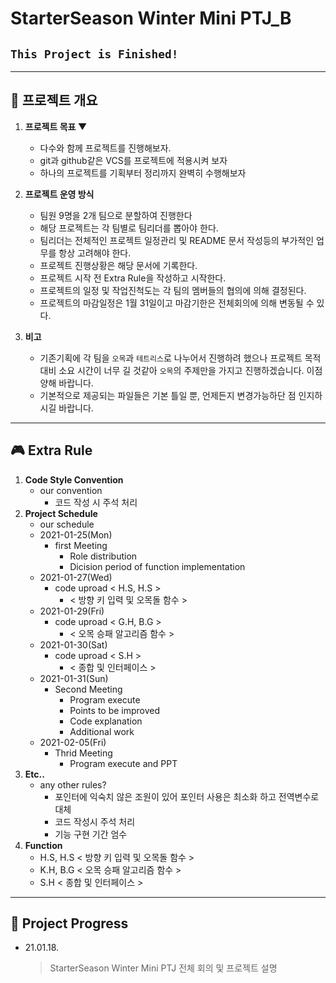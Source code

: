 # StarterSeason Winter Mini PTJ_B  
## `This Project is Finished!`
___  
## 🎲 **프로젝트 개요**
1. **프로젝트 목표 ▼**  

    - 다수와 함께 프로젝트를 진행해보자.
    - git과 github같은 VCS를 프로젝트에 적용시켜 보자
    - 하나의 프로젝트를 기획부터 정리까지 완벽히 수행해보자

2. **프로젝트 운영 방식**

    - 팀원 9명을 2개 팀으로 분할하여 진행한다
    - 해당 프로젝트는 각 팀별로 팀리더를 뽑아야 한다.
    - 팀리더는 전체적인 프로젝트 일정관리 및 README 문서 작성등의 부가적인 업무를 항상 고려해야 한다. 
    - 프로젝트 진행상황은 해당 문서에 기록한다.
    - 프로젝트 시작 전 Extra Rule을 작성하고 시작한다.
    - 프로젝트의 일정 및 작업진척도는 각 팀의 멤버들의 협의에 의해 결정된다.
    - 프로젝트의 마감일정은 1월 31일이고 마감기한은 전체회의에 의해 변동될 수 있다.
3. **비고**
    - 기존기획에 각 팀을 `오목`과 `테트리스`로 나누어서 진행하려 했으나 프로젝트 목적대비 소요 시간이 너무 길 것같아 `오목`의 주제만을 가지고 진행하겠습니다. 이점 양해 바랍니다.
    - 기본적으로 제공되는 파일들은 기본 틀일 뿐, 언제든지 변경가능하단 점 인지하시길 바랍니다.
___

## 🎮 Extra Rule
1. **Code Style Convention**
    - our convention
        - 코드 작성 시 주석 처리
2. **Project Schedule**
    - our schedule
    - 2021-01-25(Mon)
        - first Meeting
            - Role distribution
            - Dicision period of function implementation
    - 2021-01-27(Wed)
        - code uproad < H.S, H.S > 
            - < 방향 키 입력 및 오목돌 함수 >
    - 2021-01-29(Fri)
        - code uproad < G.H, B.G >
            -  < 오목 승패 알고리즘 함수 >
    - 2021-01-30(Sat)
        - code uproad <   S.H    >
            -  < 종합 및 인터페이스 >
    - 2021-01-31(Sun)
        - Second Meeting 
            - Program execute
            - Points to be improved
            - Code explanation
            - Additional work 
    - 2021-02-05(Fri)
        - Thrid Meeting
            - Program execute and PPT
3. **Etc..**
    - any other rules?
        - 포인터에 익숙치 않은 조원이 있어 포인터 사용은 최소화 하고 전역변수로 대체
        - 코드 작성시 주석 처리
        - 기능 구현 기간 엄수
4. **Function**
    - H.S, H.S  < 방향 키 입력 및 오목돌 함수 >
    - K.H, B.G  < 오목 승패 알고리즘 함수 >
    - S.H       < 종합 및 인터페이스 >
___

## 🎨 Project Progress
  
  - 21.01.18.

    > StarterSeason Winter Mini PTJ 전체 회의 및 프로젝트 설명
